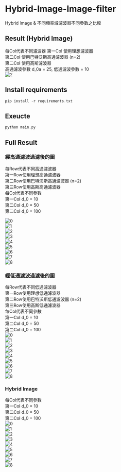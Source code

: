 # Hybrid-Image-Image-filter

Hybrid Image & 不同頻率域濾波器不同參數之比較 <br>
## Result (Hybrid Image)
每Col代表不同濾波器
第一Col 使用理想濾波器<br>
第二Col 使用巴特沃斯高通濾波器 (n=2)<br>
第二Col 使用高斯濾波器<br>
高通濾波參數 d_0a = 25, 低通濾波參數 = 10<br>
![2](https://user-images.githubusercontent.com/49235533/210935900-ca72b6ac-7a74-440b-8048-0e5f46d3d756.jpg)

## Install requirements
```C
pip install -r requirements.txt
```

## Exeucte
```C
python main.py
```

## Full Result
### 經高通濾波過濾後的圖 
每Row代表不同高通濾波器<br>
第一Row使用理想高通濾波器<br>
第二Row使用巴特沃斯高通濾波器 (n=2)<br>
第三Row使用高斯高通濾波器<br>
每Col代表不同參數<br>
第一Col d_0 = 10<br>
第二Col d_0 = 50<br>
第二Col d_0 = 100<br>

![0](https://user-images.githubusercontent.com/49235533/210935622-b9500371-4090-46cb-ba0e-757b31d141b4.jpg)<br>
![1](https://user-images.githubusercontent.com/49235533/210935632-10380e6d-6d00-43b9-9035-3202fa5f3aa7.jpg)<br>
![2](https://user-images.githubusercontent.com/49235533/210935641-85a4003c-14dc-4be9-9305-d3e419238cf0.jpg)<br>
![3](https://user-images.githubusercontent.com/49235533/210935647-4553a447-eaef-4469-af81-2c6580925e26.jpg)<br>
![4](https://user-images.githubusercontent.com/49235533/210935650-f508c73f-ccab-41f9-b1a7-e9879efaf8c1.jpg)<br>
![5](https://user-images.githubusercontent.com/49235533/210935655-c08e88ac-bd3f-4ba3-a66c-7318e133de1b.jpg)<br>
![6](https://user-images.githubusercontent.com/49235533/210935667-9d698f64-e9b1-4a84-96d5-52cf86849011.jpg)<br>
![7](https://user-images.githubusercontent.com/49235533/210935671-e47b04c9-c036-4bb0-83e7-aecd859d3bc1.jpg)<br>
![8](https://user-images.githubusercontent.com/49235533/210935678-9c041d44-02e3-4d3b-9670-b6beeea0cba8.jpg)

### 經低通濾波過濾後的圖
每Row代表不同低通濾波器<br>
第一Row使用理想低通濾波器<br>
第二Row使用巴特沃斯低通濾波器 (n=2)<br>
第三Row使用高斯低通濾波器<br>
每Col代表不同參數<br>
第一Col d_0 = 10<br>
第二Col d_0 = 50<br>
第二Col d_0 = 100<br>
![0](https://user-images.githubusercontent.com/49235533/210935698-469e483a-7a55-463b-8e65-09ae2bee7553.jpg)<br>
![1](https://user-images.githubusercontent.com/49235533/210935709-cae8e518-287b-48ab-9070-b7cc35e9f95b.jpg)<br>
![2](https://user-images.githubusercontent.com/49235533/210935713-54c0b08f-ffa1-47e2-b8ee-cf245240070a.jpg)<br>
![3](https://user-images.githubusercontent.com/49235533/210935718-db21906f-fdde-4607-90e3-79b3e9ec50d8.jpg)<br>
![4](https://user-images.githubusercontent.com/49235533/210935722-d790e7d5-24ee-4caa-bbc6-217cd14d5f9f.jpg)<br>
![5](https://user-images.githubusercontent.com/49235533/210935724-05615d30-43d8-4863-a988-5b59c006003d.jpg)<br>
![6](https://user-images.githubusercontent.com/49235533/210935728-0de18aca-e8e9-46aa-92b9-7b71c4e2b9c6.jpg)<br>
![7](https://user-images.githubusercontent.com/49235533/210935735-325f6b04-e9aa-432e-978e-f29ab60f21bc.jpg)<br>
![8](https://user-images.githubusercontent.com/49235533/210935737-c6f806dd-b9f2-485a-9efb-d3d62e1cb460.jpg)

### Hybrid Image
每Col代表不同參數<br>
第一Col d_0 = 10<br>
第二Col d_0 = 50<br>
第二Col d_0 = 100<br>
![0](https://user-images.githubusercontent.com/49235533/210935768-0d497098-0b16-4f43-ae07-a00e944d1f15.jpg)<br>
![1](https://user-images.githubusercontent.com/49235533/210935779-5e249bf0-8982-4006-a66c-0b1e03aa16b4.jpg)<br>
![2](https://user-images.githubusercontent.com/49235533/210935785-c1e04ab5-74f2-4a1e-85df-c8f0d0621b3c.jpg)<br>
![3](https://user-images.githubusercontent.com/49235533/210935790-a41734e3-aba6-4fc0-aa33-644693a7190e.jpg)<br>
![4](https://user-images.githubusercontent.com/49235533/210935794-79b13ff0-156b-41d2-82d5-0cae7e8e5f5e.jpg)<br>
![5](https://user-images.githubusercontent.com/49235533/210935797-ff75aa64-97b0-47c1-ab0d-fa87aa7bd927.jpg)<br>
![6](https://user-images.githubusercontent.com/49235533/210935803-0b804f7d-b9b7-4889-8c18-9f0b34cd47f6.jpg)<br>
![7](https://user-images.githubusercontent.com/49235533/210935806-12cc9f57-8776-4ba1-b6c0-482c457a28f0.jpg)<br>
![8](https://user-images.githubusercontent.com/49235533/210935832-28600b16-b02e-43d6-b8cf-0389f4d33678.jpg)
